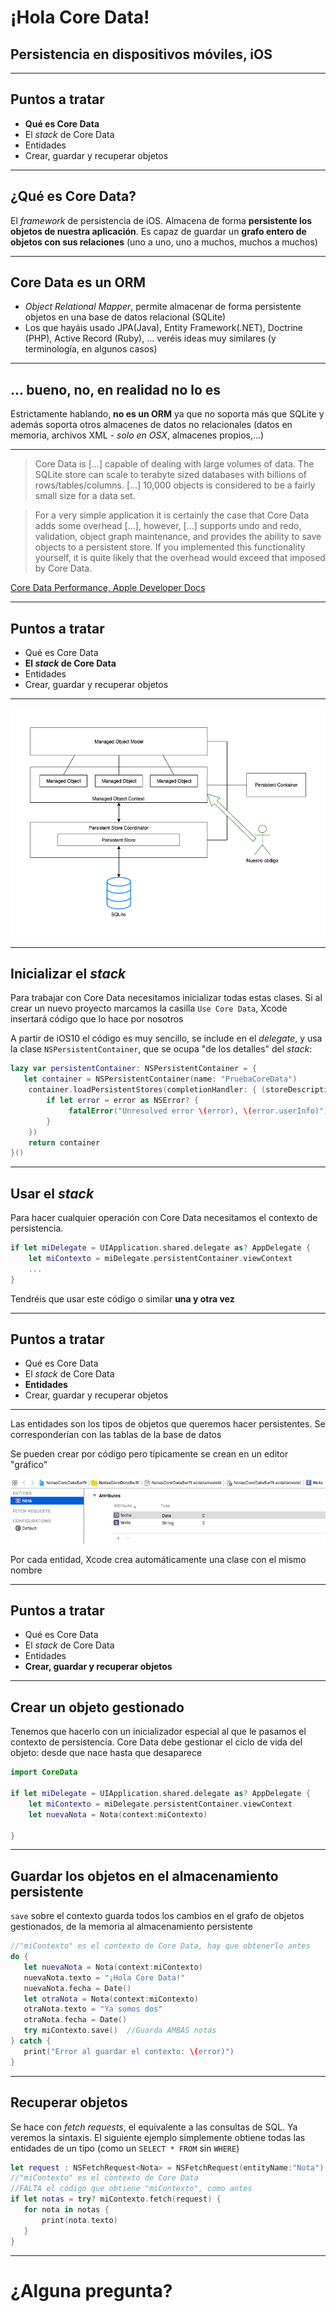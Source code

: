 <!-- .slide: class="titulo" -->
# ¡Hola Core Data!
## Persistencia en dispositivos móviles, iOS


---

## Puntos a tratar

- **Qué es Core Data**
- El *stack* de Core Data
- Entidades
- Crear, guardar y recuperar objetos

---

## ¿Qué es Core Data?

El *framework* de persistencia de iOS. Almacena de forma **persistente los objetos de nuestra aplicación**. Es capaz de guardar un **grafo entero de objetos con sus relaciones** (uno a uno, uno a muchos, muchos a muchos) 

---

## Core Data es un ORM

- *Object Relational Mapper*, permite almacenar de forma persistente objetos en una base de datos relacional (SQLite)
- Los que hayáis usado JPA(Java), Entity Framework(.NET), Doctrine (PHP), Active Record (Ruby), ... veréis ideas muy similares (y terminología, en algunos casos)

---

## ... bueno, no, en realidad no lo es


Estrictamente hablando, **no es un ORM** ya que no soporta más que SQLite y además soporta otros almacenes de datos no relacionales (datos en memoria, archivos XML - *solo en OSX*, almacenes propios,...)

---


> Core Data is [...] capable of dealing with large volumes of data. The SQLite store can scale to terabyte sized databases with billions of rows/tables/columns. [...] 10,000 objects is considered to be a fairly small size for a data set.

> For a very simple application it is certainly the case that Core Data adds some overhead [...], however, [...] supports undo and redo, validation, object graph maintenance, and provides the ability to save objects to a persistent store. If you implemented this functionality yourself, it is quite likely that the overhead would exceed that imposed by Core Data.

[Core Data Performance, Apple Developer Docs](https://developer.apple.com/library/archive/documentation/Cocoa/Conceptual/CoreData/Performance.html)

---

## Puntos a tratar

- Qué es Core Data
- **El *stack* de Core Data**
- Entidades
- Crear, guardar y recuperar objetos


---

![](img/core_data_stack.png)

---

## Inicializar el *stack*

Para trabajar con Core Data necesitamos inicializar todas estas clases. Si al crear un nuevo proyecto marcamos la casilla `Use Core Data`, Xcode insertará código que lo hace por nosotros

A partir de iOS10 el código es muy sencillo, se include en el *delegate*, y usa la clase `NSPersistentContainer`, que se ocupa "de los detalles" del *stack*:

```swift
lazy var persistentContainer: NSPersistentContainer = {
   let container = NSPersistentContainer(name: "PruebaCoreData")
    container.loadPersistentStores(completionHandler: { (storeDescription, error) in
        if let error = error as NSError? {
             fatalError("Unresolved error \(error), \(error.userInfo)")
        }
    })
    return container
}()
```

---

## Usar el *stack*

Para hacer cualquier operación con Core Data necesitamos el contexto de persistencia.

```swift
if let miDelegate = UIApplication.shared.delegate as? AppDelegate {
    let miContexto = miDelegate.persistentContainer.viewContext
    ...
} 
```

Tendréis que usar este código o similar **una y otra vez**

---

## Puntos a tratar

- Qué es Core Data
- El *stack* de Core Data
- **Entidades**
- Crear, guardar y recuperar objetos

---

Las entidades son los tipos de objetos que queremos hacer persistentes. Se corresponderían con las tablas de la base de datos

Se pueden crear por código pero típicamente se crean en un editor "gráfico"

![](img/editar_entidad.png)

Por cada entidad, Xcode crea automáticamente una clase con el mismo nombre

---

## Puntos a tratar

- Qué es Core Data
- El *stack* de Core Data
- Entidades
- **Crear, guardar y recuperar objetos**

---

## Crear un objeto gestionado

Tenemos que hacerlo con un inicializador especial al que le pasamos el contexto de persistencia. Core Data debe gestionar el ciclo de vida del objeto: desde que nace hasta que desaparece

```swift
import CoreData

if let miDelegate = UIApplication.shared.delegate as? AppDelegate {
    let miContexto = miDelegate.persistentContainer.viewContext
    let nuevaNota = Nota(context:miContexto) 
                                                       
}
```

---

## Guardar los objetos en el almacenamiento persistente

`save` sobre el contexto guarda todos los cambios en el grafo de objetos gestionados, de la memoria al almacenamiento persistente

```swift
//"miContexto" es el contexto de Core Data, hay que obtenerlo antes
do {
   let nuevaNota = Nota(context:miContexto)
   nuevaNota.texto = "¡Hola Core Data!"
   nuevaNota.fecha = Date()
   let otraNota = Nota(context:miContexto)
   otraNota.texto = "Ya somos dos"
   otraNota.fecha = Date()
   try miContexto.save()  //Guarda AMBAS notas
} catch {
   print("Error al guardar el contexto: \(error)")
}
```

---

## Recuperar objetos

Se hace con *fetch requests*, el equivalente a las consultas de SQL. Ya veremos la sintaxis. El siguiente ejemplo simplemente obtiene todas las entidades de un tipo (como un `SELECT * FROM` sin `WHERE`)

```swift
let request : NSFetchRequest<Nota> = NSFetchRequest(entityName:"Nota")
//"miContexto" es el contexto de Core Data 
//FALTA el código que obtiene "miContexto", como antes
if let notas = try? miContexto.fetch(request) {
   for nota in notas {
       print(nota.texto)
   }
}
```

---

# ¿Alguna pregunta?